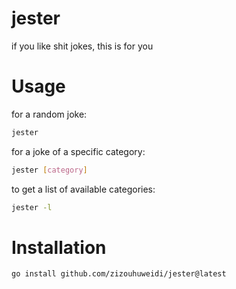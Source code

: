 # jester
if you like shit jokes, this is for you

# Usage
for a random joke:
```sh
jester
```
for a joke of a specific category:
```sh
jester [category]
```
to get a list of available categories:
```sh
jester -l
```

# Installation
```sh 
go install github.com/zizouhuweidi/jester@latest
```
